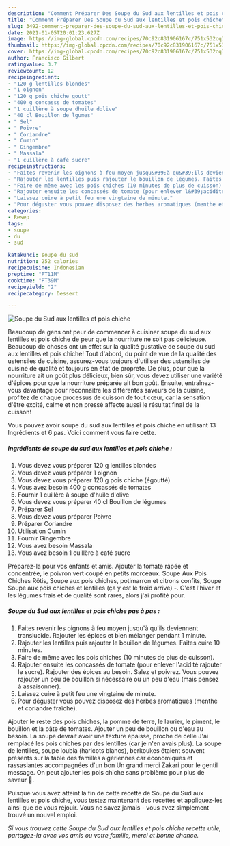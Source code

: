 ```yaml
---
description: "Comment Préparer Des Soupe du Sud aux lentilles et pois chiche"
title: "Comment Préparer Des Soupe du Sud aux lentilles et pois chiche"
slug: 3492-comment-preparer-des-soupe-du-sud-aux-lentilles-et-pois-chiche
date: 2021-01-05T20:01:23.627Z
image: https://img-global.cpcdn.com/recipes/70c92c831906167c/751x532cq70/soupe-du-sud-aux-lentilles-et-pois-chiche-photo-principale-de-la-recette.jpg
thumbnail: https://img-global.cpcdn.com/recipes/70c92c831906167c/751x532cq70/soupe-du-sud-aux-lentilles-et-pois-chiche-photo-principale-de-la-recette.jpg
cover: https://img-global.cpcdn.com/recipes/70c92c831906167c/751x532cq70/soupe-du-sud-aux-lentilles-et-pois-chiche-photo-principale-de-la-recette.jpg
author: Francisco Gilbert
ratingvalue: 3.7
reviewcount: 12
recipeingredient:
- "120 g lentilles blondes"
- "1 oignon"
- "120 g pois chiche goutt"
- "400 g concasss de tomates"
- "1 cuillère à soupe dhuile dolive"
- "40 cl Bouillon de lgumes"
- " Sel"
- " Poivre"
- " Coriandre"
- " Cumin"
- " Gingembre"
- " Massala"
- "1 cuillère à café sucre"
recipeinstructions:
- "Faites revenir les oignons à feu moyen jusqu&#39;à qu&#39;ils deviennent translucide. Rajouter les épices et bien mélanger pendant 1 minute."
- "Rajouter les lentilles puis rajouter le bouillon de légumes. Faites cuire 10 minutes."
- "Faire de même avec les pois chiches (10 minutes de plus de cuisson)."
- "Rajouter ensuite les concassés de tomate (pour enlever l&#39;acidité rajouter le sucre). Rajouter des épices au besoin. Salez et poivrez. Vous pouvez rajouter un peu de bouillon si nécessaire ou un peu d&#39;eau (mais pensez à assaisonner)."
- "Laissez cuire à petit feu une vingtaine de minute."
- "Pour déguster vous pouvez disposez des herbes aromatiques (menthe et coriandre fraîche)."
categories:
- Resep
tags:
- soupe
- du
- sud

katakunci: soupe du sud 
nutrition: 252 calories
recipecuisine: Indonesian
preptime: "PT11M"
cooktime: "PT39M"
recipeyield: "2"
recipecategory: Dessert

---
```



![Soupe du Sud aux lentilles et pois chiche](https://img-global.cpcdn.com/recipes/70c92c831906167c/751x532cq70/soupe-du-sud-aux-lentilles-et-pois-chiche-photo-principale-de-la-recette.jpg)

Beaucoup de gens ont peur de commencer à cuisiner soupe du sud aux lentilles et pois chiche de peur que la nourriture ne soit pas délicieuse. Beaucoup de choses ont un effet sur la qualité gustative de soupe du sud aux lentilles et pois chiche! Tout d'abord, du point de vue de la qualité des ustensiles de cuisine, assurez-vous toujours d'utiliser des ustensiles de cuisine de qualité et toujours en état de propreté. De plus, pour que la nourriture ait un goût plus délicieux, bien sûr, vous devez utiliser une variété d'épices pour que la nourriture préparée ait bon goût. Ensuite, entraînez-vous davantage pour reconnaître les différentes saveurs de la cuisine, profitez de chaque processus de cuisson de tout cœur, car la sensation d'être excité, calme et non pressé affecte aussi le résultat final de la cuisson!

<!--inarticleads1-->

Vous pouvez avoir soupe du sud aux lentilles et pois chiche en utilisant 13 Ingrédients et 6 pas. Voici comment vous faire cette.

##### Ingrédients de soupe du sud aux lentilles et pois chiche :

1. Vous devez vous préparer 120 g lentilles blondes
1. Vous devez vous préparer 1 oignon
1. Vous devez vous préparer 120 g pois chiche (égoutté)
1. Vous avez besoin 400 g concassés de tomates
1. Fournir 1 cuillère à soupe d&#39;huile d&#39;olive
1. Vous devez vous préparer 40 cl Bouillon de légumes
1. Préparer  Sel
1. Vous devez vous préparer  Poivre
1. Préparer  Coriandre
1. Utilisation  Cumin
1. Fournir  Gingembre
1. Vous avez besoin  Massala
1. Vous avez besoin 1 cuillère à café sucre


Préparez-la pour vos enfants et amis. Ajouter la tomate râpée et concentrée, le poivron vert coupé en petits morceaux. Soupe Aux Pois Chiches Rôtis, Soupe aux pois chiches, potimarron et citrons confits, Soupe Soupe aux pois chiches et lentilles (ça y est le froid arrive) -. C&#39;est l&#39;hiver et les légumes frais et de qualité sont rares, alors j&#39;ai profité pour. 

<!--inarticleads2-->

##### Soupe du Sud aux lentilles et pois chiche pas à pas :

1. Faites revenir les oignons à feu moyen jusqu&#39;à qu&#39;ils deviennent translucide. Rajouter les épices et bien mélanger pendant 1 minute.
1. Rajouter les lentilles puis rajouter le bouillon de légumes. Faites cuire 10 minutes.
1. Faire de même avec les pois chiches (10 minutes de plus de cuisson).
1. Rajouter ensuite les concassés de tomate (pour enlever l&#39;acidité rajouter le sucre). Rajouter des épices au besoin. Salez et poivrez. Vous pouvez rajouter un peu de bouillon si nécessaire ou un peu d&#39;eau (mais pensez à assaisonner).
1. Laissez cuire à petit feu une vingtaine de minute.
1. Pour déguster vous pouvez disposez des herbes aromatiques (menthe et coriandre fraîche).


Ajouter le reste des pois chiches, la pomme de terre, le laurier, le piment, le bouillon et la pâte de tomates. Ajouter un peu de bouillon ou d&#39;eau au besoin. La soupe devrait avoir une texture épaisse, proche de celle J&#39;ai remplacé les pois chiches par des lentilles (car je n&#39;en avais plus). La soupe de lentilles, soupe loubia (haricots blancs), berkoukes étaient souvent présents sur la table des familles algériennes car économiques et rassasiantes accompagnées d&#39;un bon Un grand merci Zakari pour le gentil message. On peut ajouter les pois chiche sans problème pour plus de saveur 🙂. 

<!--inarticleads1-->

<p>
Puisque vous avez atteint la fin de cette recette de Soupe du Sud aux lentilles et pois chiche, vous testez maintenant des recettes et appliquez-les ainsi que de vous réjouir. Vous ne savez jamais - vous avez simplement trouvé un nouvel emploi.
</p>

<p>
<i>Si vous trouvez cette Soupe du Sud aux lentilles et pois chiche recette utile, partagez-la avec vos amis ou votre famille, merci et bonne chance.</i>
</p>
